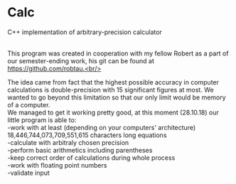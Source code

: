 # Calc<br/>
C++ implementation of arbitrary-precision calculator<br/><br/>

This program was created in cooperation with my fellow Robert as a part of our semester-ending work, his git can be found at https://github.com/robtau.<br/><br/>

The idea came from fact that the highest possible accuracy in computer calculations is double-precision with 15 significant figures at most. We wanted to go beyond this limitation so that our only limit would be memory of a computer.<br/>
We managed to get it working pretty good, at this moment (28.10.18) our little program is able to:<br/>
-work with at least (depending on your computers' architecture) 18,446,744,073,709,551,615 characters long equations<br/>
-calculate with arbitraly chosen precision<br/>
-perform basic arithmetics including parentheses<br/>
-keep correct order of calculations during whole process<br/>
-work with floating point numbers<br/>
-validate input<br/>

